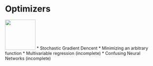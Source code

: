 # Optimizers
<img src="https://github.com/Jaewan-Yun/optimizer-visualization/raw/master/figures/movie12.gif" width=100 heigh=100>
* Stochastic Gradient Dencent
  * Minimizing an arbitrary function
  * Multivariable regression (incomplete)
  * Confusing Neural Networks (incomplete)
